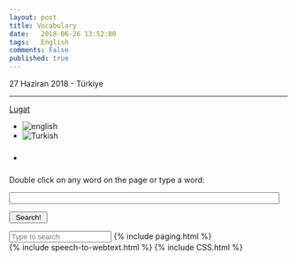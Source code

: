 ```yaml
---
layout: post
title: Vocabulary
date:   2018-06-26 13:52:00
tags:   English
comments: False
published: true
---
```



<p class="meta">27 Haziran 2018 - Türkiye</p>
<hr>
<!-- begin dictionary box -->
<script type="text/javascript" src="https://dictionarybox.com/dic_box.js"></script>
<div id="pl-dbox"><a class="pl-dbox-title" href="javascript:void(0);dboxCursorLoc();"><span id="pl-dbox-title-text">Lugat</span></a>
<div id="pl-dbox-content"><div id="pl-dboxFlags"><ul><li><img src="https://dictionarybox.com/flags/English.png" alt="english" /></li>
<li><img src="https://dictionarybox.com/flags/Turkish.png" alt="Turkish" /></li><li><h3></h3></li></ul></div><div id="pl-dbox-ajax-content">
<p class="info">Double click on any word on the page or type a word:</p><p><input type="text" name="pl-dbox-search-field" style="width:97%;" id="pl-dbox-search-field" onKeyPress="return dbxChkKy(event);" autocomplete=off /></p>
<p id="pl-dbox-search-button"><input type="button" value=" Search! " OnClick="getdboxResults();"/></p></div><input id="pl-dbox-glossary" type="hidden" value="EnglishToTurkish,TurkishToEnglish"/></div></div>
<!-- end dictionary box -->
<input type="text" id="search" placeholder="Type to search">
<script src="//cdnjs.cloudflare.com/ajax/libs/jquery/1.8.3/jquery.min.js"></script>
{% include paging.html %}
<div class="teaser clearfix"></div>
{% include speech-to-webtext.html %}
{% include CSS.html %}
<script charset="utf-8">var $rows = $('#tg-nBN6M tr');
$('#search').keyup(function() {
    var val = $.trim($(this).val()).replace(/ +/g, ' ').toLowerCase();
    
    $rows.show().filter(function() {
        var text = $(this).text().replace(/\s+/g, ' ').toLowerCase();
        return !~text.indexOf(val);
    }).hide();
});</script>


